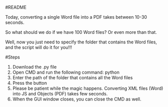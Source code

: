 #README

Today, converting a single Word file into a PDF takes between 10-30 seconds.

So what should we do if we have 100 Word files? Or even more than that.

Well, now you just need to specify the folder that contains the Word files, and the script will do it for you!!!



#Steps
1) Download the .py file
2) Open CMD and run the following command: python <full path of the file>
3) Enter the path of the folder that contains all the Word files
4) Press the button
5) Please be patient while the magic happens.  Converting XML files (Word) into JS and Objects (PDF) takes few seconds.
6) When the GUI window closes, you can close the CMD as well.
